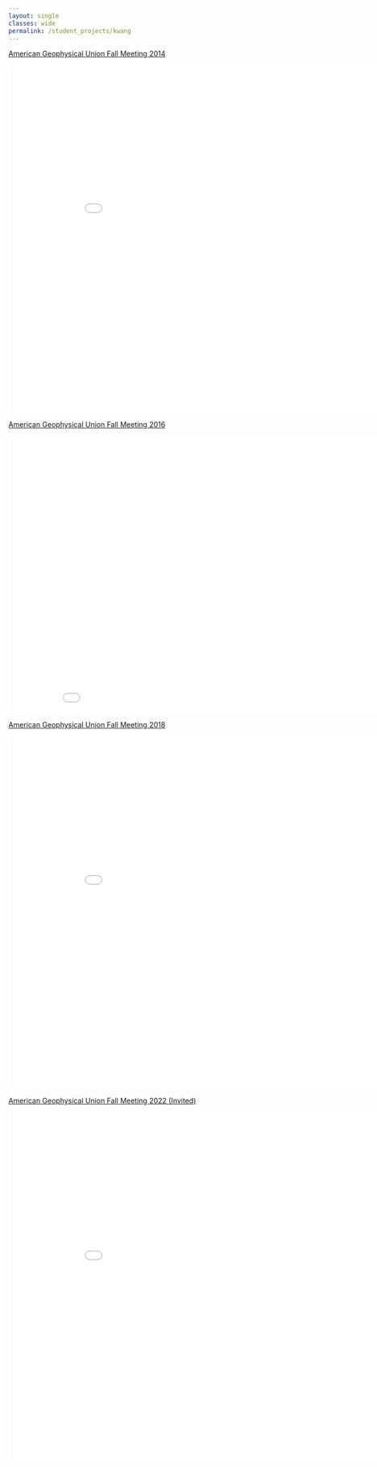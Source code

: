 ```yaml
---
layout: single
classes: wide
permalink: /student_projects/kwang
---
```

<p><a href="https://agu.confex.com/agu/fm14/meetingapp.cgi/Paper/20563">American Geophysical Union Fall Meeting 2014</a></p>
<embed src="/assets/pdf/agu_kwang_2014.pdf" type="application/pdf" width="904px" height="690px" /><br />
<p><a href="https://agu.confex.com/agu/fm16/meetingapp.cgi/Paper/189377">American Geophysical Union Fall Meeting 2016</a></p>
<embed src="/assets/pdf/agu_kwang_2016.pdf" type="application/pdf" width="904px" height="550px" /><br />
<p><a href="https://agu.confex.com/agu/fm18/meetingapp.cgi/Paper/397674">American Geophysical Union Fall Meeting 2018</a></p>
<embed src="/assets/pdf/agu_kwang_2018.pdf" type="application/pdf" width="904px" height="700px" /><br />
<p><a href="https://agu.confex.com/agu/fm22/meetingapp.cgi/Paper/1059612">American Geophysical Union Fall Meeting 2022 (Invited)</a></p>
<embed src="/assets/pdf/agu_kwang_2022.pdf" type="application/pdf" width="904px" height="690px" /><br />
